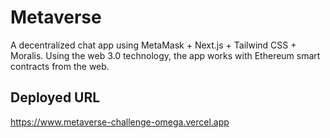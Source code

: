 # Metaverse
A decentralized chat app using MetaMask + Next.js + Tailwind CSS + Moralis.
Using the web 3.0 technology, the app works with Ethereum smart contracts from the web.

## Deployed URL
https://www.metaverse-challenge-omega.vercel.app
